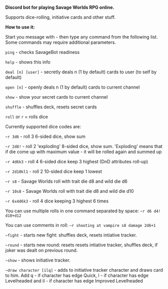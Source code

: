 **Discord bot for playing Savage Worlds RPG online.**

Supports dice-rolling, initiative cards and other stuff.

**How to use it:**

Start you message with `~` then type any command from the following list. Some commands may require additional parameters.

`ping` - checks SavageBot readiness 

`help` - shows this info

`deal [n] [user]` - secretly deals n (1 by default) cards to user (to self by default) 

`open [n]` - openly deals n (1 by default) cards to current channel

`show` - show your secret cards to current channel

`shuffle` - shuffles deck, resets secret cards

`roll` or `r` = rolls dice

Currently supported dice codes are:

`~r 3d6` - roll 3 6-sided dice, show sum

`~r 2d8!` - roll 2 'exploding' 8-sided dice, show sum. 'Exploding' means that if die come up with maximum value - it will be rolled again and summed up 

`~r 4d6k3` - roll 4 6-sided dice keep 3 highest (DnD attributes roll-up)

`~r 2d10kl1` - roll 2 10-sided dice keep 1 lowest

`~r s8` - Savage Worlds roll with trait die d8 and wild die d6

`~r 10s8` - Savage Worlds roll with trait die d8 and wild die d10



`~r 6x4d6k3` - roll 4 dice keeping 3 highest 6 times

You can use multiple rolls in one command separated by space: `~r d6 d4! d10+d12`

You can use comments in roll: `~r shooting at vampire s8 damage 2d6+1`


`~fight` - starts new fight: shuffles deck, resets intiative tracker.

`~round` - starts new round: resets resets intiative tracker, shuffles deck, if joker was dealt on previous round.

`~show` - shows initiative tracker.

`~draw character [ilq]` - adds to initiative tracker character and draws card to him. Add q - if character has edge Quick, l - if character has edge Levelheaded and il - if character has edge Improved Levelheaded
